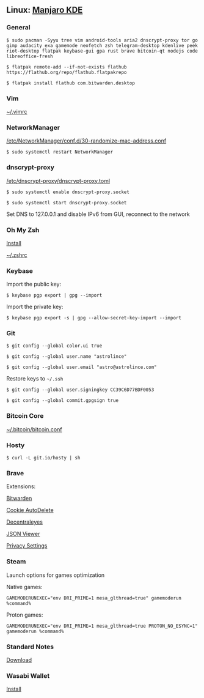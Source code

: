## Linux: [Manjaro KDE](https://manjaro.org/download/)

### General

`$ sudo pacman -Syyu tree vim android-tools aria2 dnscrypt-proxy tor go gimp audacity exa gamemode neofetch zsh telegram-desktop kdenlive peek riot-desktop flatpak keybase-gui gpa rust brave bitcoin-qt nodejs code libreoffice-fresh`

`$ flatpak remote-add --if-not-exists flathub https://flathub.org/repo/flathub.flatpakrepo`

`$ flatpak install flathub com.bitwarden.desktop`

### Vim

[~/.vimrc](https://raw.githubusercontent.com/astrolince/configs/master/~/.vimrc)

### NetworkManager

[/etc/NetworkManager/conf.d/30-randomize-mac-address.conf](https://raw.githubusercontent.com/astrolince/configs/master/etc/NetworkManager/conf.d/30-randomize-mac-address.conf)

`$ sudo systemctl restart NetworkManager`

### dnscrypt-proxy

[/etc/dnscrypt-proxy/dnscrypt-proxy.toml](https://raw.githubusercontent.com/astrolince/configs/master/etc/dnscrypt-proxy/dnscrypt-proxy.toml)

`$ sudo systemctl enable dnscrypt-proxy.socket`

`$ sudo systemctl start dnscrypt-proxy.socket`

Set DNS to 127.0.0.1 and disable IPv6 from GUI, reconnect to the network

### Oh My Zsh

[Install](https://github.com/robbyrussell/oh-my-zsh#basic-installation)

[~/.zshrc](https://raw.githubusercontent.com/astrolince/configs/master/~/.zshrc)

### Keybase

Import the public key:

`$ keybase pgp export | gpg --import`

Import the private key:

`$ keybase pgp export -s | gpg --allow-secret-key-import --import`

### Git

`$ git config --global color.ui true`

`$ git config --global user.name "astrolince"`

`$ git config --global user.email "astro@astrolince.com"`

Restore keys to `~/.ssh`

`$ git config --global user.signingkey CC39C6D77BDF0053`

`$ git config --global commit.gpgsign true`

### Bitcoin Core

[~/.bitcoin/bitcoin.conf](https://raw.githubusercontent.com/astrolince/configs/master/~/.bitcoin/bitcoin.conf)

### Hosty

`$ curl -L git.io/hosty | sh`

### Brave

Extensions:

[Bitwarden](https://chrome.google.com/webstore/detail/bitwarden-free-password-m/nngceckbapebfimnlniiiahkandclblb)

[Cookie AutoDelete](https://chrome.google.com/webstore/detail/cookie-autodelete/fhcgjolkccmbidfldomjliifgaodjagh)

[Decentraleyes](https://chrome.google.com/webstore/detail/decentraleyes/ldpochfccmkkmhdbclfhpagapcfdljkj)

[JSON Viewer](https://chrome.google.com/webstore/detail/json-viewer/gbmdgpbipfallnflgajpaliibnhdgobh)

[Privacy Settings](https://chrome.google.com/webstore/detail/privacy-settings/ijadljdlbkfhdoblhaedfgepliodmomj)

### Steam

Launch options for games optimization

Native games:

`GAMEMODERUNEXEC="env DRI_PRIME=1 mesa_glthread=true" gamemoderun %command%`

Proton games:

`GAMEMODERUNEXEC="env DRI_PRIME=1 mesa_glthread=true PROTON_NO_ESYNC=1" gamemoderun %command%`

### Standard Notes

[Download](https://standardnotes.org/extensions?downloaded=linux)

### Wasabi Wallet

[Install](https://github.com/zkSNACKs/WalletWasabi/releases)

